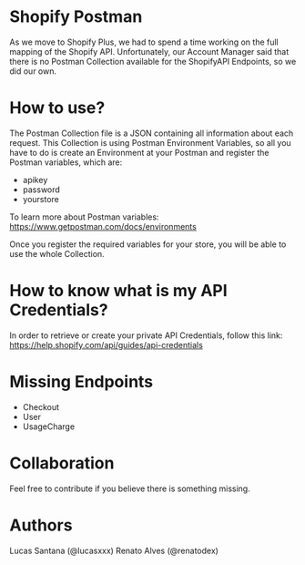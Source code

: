 # Shopify Postman

As we move to Shopify Plus, we had to spend a time working on the full mapping of the Shopify API.
Unfortunately, our Account Manager said that there is no Postman Collection available for the ShopifyAPI Endpoints, so we did our own.

# How to use?

The Postman Collection file is a JSON containing all information about each request.
This Collection is using Postman Environment Variables, so all you have to do is create an Environment at your Postman and register the Postman variables, which are:

- apikey
- password
- yourstore

To learn more about Postman variables: https://www.getpostman.com/docs/environments

Once you register the required variables for your store, you will be able to use the whole Collection.

# How to know what is my API Credentials?

In order to retrieve or create your private API Credentials, follow this link:
https://help.shopify.com/api/guides/api-credentials

# Missing Endpoints

- Checkout
- User
- UsageCharge

# Collaboration

Feel free to contribute if you believe there is something missing.

# Authors

Lucas Santana (@lucasxxx)
Renato Alves (@renatodex)
